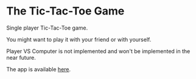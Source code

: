 # The Tic-Tac-Toe Game

Single player Tic-Tac-Toe game.

You might want to play it with your friend or with yourself.

Player VS Computer is not implemented and won't be implemented in the near future.

The app is available [here](https://bnn1.github.io/tic-tac-toe/).
